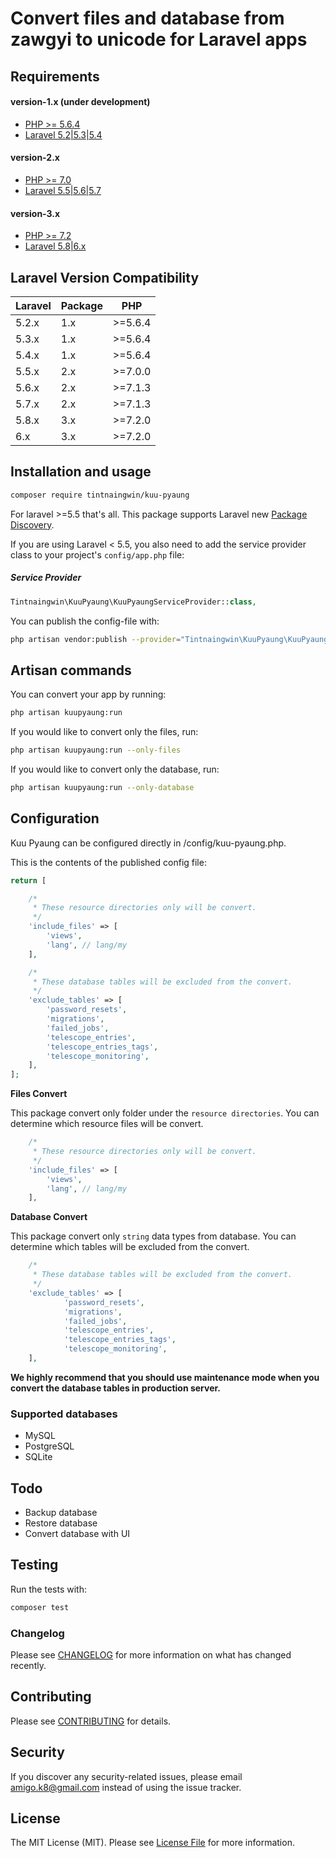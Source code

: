 # Convert files and database from zawgyi to unicode for Laravel apps

## Requirements

#### version-1.x (under development)

- [PHP >= 5.6.4](http://php.net/)
- [Laravel 5.2|5.3|5.4](https://github.com/laravel/framework)

#### version-2.x

- [PHP >= 7.0](http://php.net/)
- [Laravel 5.5|5.6|5.7](https://github.com/laravel/framework)

#### version-3.x

- [PHP >= 7.2](http://php.net/)
- [Laravel 5.8|6.x](https://github.com/laravel/framework)

## Laravel Version Compatibility

| Laravel | Package | PHP     |
|---------|---------|---------|
| 5.2.x   | 1.x     | >=5.6.4 |
| 5.3.x   | 1.x     | >=5.6.4 |
| 5.4.x   | 1.x     | >=5.6.4 |
| 5.5.x   | 2.x     | >=7.0.0 |
| 5.6.x   | 2.x     | >=7.1.3 |
| 5.7.x   | 2.x     | >=7.1.3 |
| 5.8.x   | 3.x     | >=7.2.0 |
| 6.x     | 3.x     | >=7.2.0 |
 
## Installation and usage

``` bash
composer require tintnaingwin/kuu-pyaung
```

For laravel >=5.5 that's all. This package supports Laravel new [Package Discovery](https://laravel.com/docs/5.5/packages#package-discovery).

If you are using Laravel < 5.5, you also need to add the service provider class to your project's `config/app.php` file:

##### Service Provider
```php
Tintnaingwin\KuuPyaung\KuuPyaungServiceProvider::class,
```

You can publish the config-file with:

``` bash
php artisan vendor:publish --provider="Tintnaingwin\KuuPyaung\KuuPyaungServiceProvider"
```
## Artisan commands

You can convert your app by running:

``` bash
php artisan kuupyaung:run
```

If you would like to convert only the files, run:
``` bash
php artisan kuupyaung:run --only-files
```

If you would like to convert only the database, run:
``` bash
php artisan kuupyaung:run --only-database
```

## Configuration

Kuu Pyaung can be configured directly in /config/kuu-pyaung.php.

This is the contents of the published config file:
``` php
return [

    /*
     * These resource directories only will be convert.
     */
    'include_files' => [
        'views',
        'lang', // lang/my
    ],

    /*
     * These database tables will be excluded from the convert.
     */
    'exclude_tables' => [
        'password_resets',
        'migrations',
        'failed_jobs',
        'telescope_entries',
        'telescope_entries_tags',
        'telescope_monitoring',
    ],
];
```

**Files Convert**

This package convert only folder under the `resource directories`. You can determine which resource files will be convert. 

``` php
    /*
     * These resource directories only will be convert.
     */
    'include_files' => [
        'views',
        'lang', // lang/my
    ],
```

**Database Convert**

This package convert only `string` data types from database. You can determine which tables will be excluded from the convert. 

``` php
    /*
     * These database tables will be excluded from the convert.
     */
    'exclude_tables' => [
            'password_resets',
            'migrations',
            'failed_jobs',
            'telescope_entries',
            'telescope_entries_tags',
            'telescope_monitoring',
    ],
```

**We highly recommend that you should use maintenance mode when you convert the database tables in production server.**

### Supported databases

- MySQL
- PostgreSQL
- SQLite

## Todo

- Backup database
- Restore database
- Convert database with UI

## Testing

Run the tests with:

``` bash
composer test
```

### Changelog

Please see [CHANGELOG](CHANGELOG.md) for more information on what has changed recently.

## Contributing

Please see [CONTRIBUTING](CONTRIBUTING.md) for details.

## Security

If you discover any security-related issues, please email amigo.k8@gmail.com instead of using the issue tracker.

## License

The MIT License (MIT). Please see [License File](LICENSE.md) for more information.
